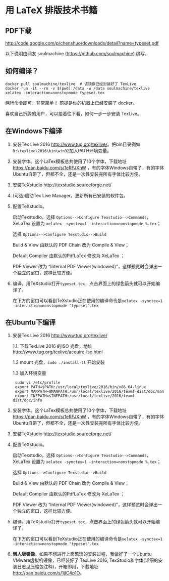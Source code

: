 用 LaTeX 排版技术书籍
=====================
## PDF下载
<http://code.google.com/p/chenshuo/downloads/detail?name=typeset.pdf>

以下说明由网友 soulmachine (https://github.com/soulmachine) 编写。


## 如何编译？

    docker pull soulmachine/texlive  # 该镜像已经封装好了 TexLive
    docker run -it --rm -v $(pwd):/data -w /data soulmachine/texlive xelatex -interaction=nonstopmode typeset.tex

两行命令即可，非常简单！ 前提是你的机器上已经安装了 docker。

喜欢自己折腾的用户，可以接着往下看，如何一步一步安装 TexLive。

## 在Windows下编译
1. 安装Tex Live 2016 <http://www.tug.org/texlive/>。把bin目录例如`D:\texlive\2016\bin\win32`加入PATH环境变量。
1. 安装字体。这个LaTex模板总共使用了10个字体，下载地址 <https://pan.baidu.com/s/1eRFJXnW> ，有的字体Windows自带了，有的字体Ubuntu自带了，但都不全，还是一次性安装完所有字体比较方便。
1. 安装TeXstudio <http://texstudio.sourceforge.net/>
1. (可选)启动Tex Live Manager，更新所有已安装的软件包。
1. 配置TeXstudio。

    启动Texstudio，选择 `Options-->Configure Texstudio-->Commands`，XeLaTex 设置为 `xelatex -synctex=1 -interaction=nonstopmode %.tex`；

    选择 `Options-->Configure Texstudio-->Build`

    Build & View 由默认的 PDF Chain 改为 Compile & View；

    Default Compiler 由默认的PdfLaTex 修改为 XeLaTex ；

    PDF Viewer 改为 “Internal PDF Viewer(windowed)”，这样预览时会弹出一个独立的窗口，这样比较方便。

1. 编译。用TeXstudio打开`typeset.tex`，点击界面上的绿色箭头就可以开始编译了。

    在下方的窗口可以看到TeXstudio正在使用的编译命令是`xelatex -synctex=1 -interaction=nonstopmode "typeset".tex`

## 在Ubuntu下编译
1. 安装Tex Live 2016 <http://www.tug.org/texlive/>

    1.1. 下载TexLive 2016 的ISO 光盘，地址 <http://www.tug.org/texlive/acquire-iso.html>

    1.2 mount 光盘，`sudo ./install-tl` 开始安装

    1.3 加入环境变量

        sudo vi /etc/profile
        export PATH=$PATH:/usr/local/texlive/2016/bin/x86_64-linux
        export MANPATH=$MANPATH:/usr/local/texlive/2016/texmf-dist/doc/man
        export INFPATH=$INFPATH:/usr/local/texlive/2016/texmf-dist/doc/info

1. 安装字体。这个LaTex模板总共使用了10个字体，下载地址 <https://pan.baidu.com/s/1eRFJXnW> ，有的字体Windows自带了，有的字体Ubuntu自带了，但都不全，还是一次性安装完所有字体比较方便。
1. 安装TeXstudio <http://texstudio.sourceforge.net/>
1. 配置TeXstudio。

    启动Texstudio，选择 `Options-->Configure Texstudio-->Commands`，XeLaTex 设置为 `xelatex -synctex=1 -interaction=nonstopmode %.tex`；

    选择 `Options-->Configure Texstudio-->Build`

    Build & View 由默认的 PDF Chain 改为 Compile & View；

    Default Compiler 由默认的PdfLaTex 修改为 XeLaTex ；

    PDF Viewer 改为 “Internal PDF Viewer(windowed)”，这样预览时会弹出一个独立的窗口，这样比较方便。

1. 编译。用TeXstudio打开`typeset.tex`，点击界面上的绿色箭头就可以开始编译了。

    在下方的窗口可以看到TeXstudio正在使用的编译命令是`xelatex -synctex=1 -interaction=nonstopmode "typeset".tex`
1. **懒人版镜像**。如果不想进行上面繁琐的安装过程，我做好了一个Ubuntu VMware虚拟机镜像，已经装好了 TexLive 2016, TexStudio和字体(详细的安装日志见压缩包注释)，开箱即用，下载地址 <http://pan.baidu.com/s/1jIC4p1O>。

